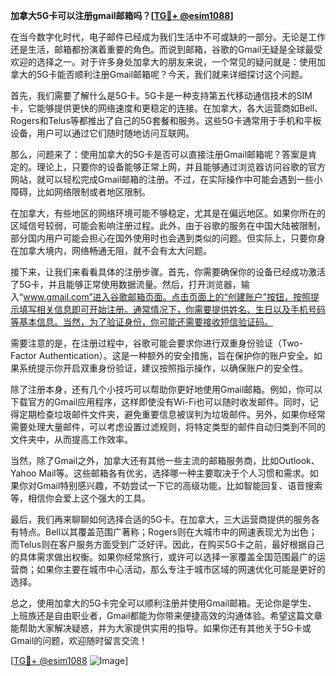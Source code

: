 **加拿大5G卡可以注册gmail邮箱吗？[[TG💪+ @esim1088](https://t.me/s/esim1088)]**

在当今数字化时代，电子邮件已经成为我们生活中不可或缺的一部分。无论是工作还是生活，邮箱都扮演着重要的角色。而说到邮箱，谷歌的Gmail无疑是全球最受欢迎的选择之一。对于许多身处加拿大的朋友来说，一个常见的疑问就是：使用加拿大的5G卡能否顺利注册Gmail邮箱呢？今天，我们就来详细探讨这个问题。

首先，我们需要了解什么是5G卡。5G卡是一种支持第五代移动通信技术的SIM卡，它能够提供更快的网络速度和更稳定的连接。在加拿大，各大运营商如Bell、Rogers和Telus等都推出了自己的5G套餐和服务。这些5G卡通常用于手机和平板设备，用户可以通过它们随时随地访问互联网。

那么，问题来了：使用加拿大的5G卡是否可以直接注册Gmail邮箱呢？答案是肯定的。理论上，只要你的设备能够正常上网，并且能够通过浏览器访问谷歌的官方网站，就可以轻松完成Gmail邮箱的注册。不过，在实际操作中可能会遇到一些小障碍，比如网络限制或者地区限制。

在加拿大，有些地区的网络环境可能不够稳定，尤其是在偏远地区。如果你所在的区域信号较弱，可能会影响注册过程。此外，由于谷歌的服务在中国大陆被限制，部分国内用户可能会担心在国外使用时也会遇到类似的问题。但实际上，只要你身在加拿大境内，网络畅通无阻，就不会有太大问题。

接下来，让我们来看看具体的注册步骤。首先，你需要确保你的设备已经成功激活了5G卡，并且能够正常使用数据流量。然后，打开浏览器，输入“www.gmail.com”进入谷歌邮箱页面。点击页面上的“创建账户”按钮，按照提示填写相关信息即可开始注册。通常情况下，你需要提供姓名、生日以及手机号码等基本信息。当然，为了验证身份，你可能还需要接收短信验证码。

需要注意的是，在注册过程中，谷歌可能会要求你进行双重身份验证（Two-Factor Authentication）。这是一种额外的安全措施，旨在保护你的账户安全。如果系统提示你开启双重身份验证，建议按照指示操作，以确保账户的安全性。

除了注册本身，还有几个小技巧可以帮助你更好地使用Gmail邮箱。例如，你可以下载官方的Gmail应用程序，这样即使没有Wi-Fi也可以随时收发邮件。同时，记得定期检查垃圾邮件文件夹，避免重要信息被误判为垃圾邮件。另外，如果你经常需要处理大量邮件，可以考虑设置过滤规则，将特定类型的邮件自动归类到不同的文件夹中，从而提高工作效率。

当然，除了Gmail之外，加拿大还有其他一些主流的邮箱服务商，比如Outlook、Yahoo Mail等。这些邮箱各有优劣，选择哪一种主要取决于个人习惯和需求。如果你对Gmail特别感兴趣，不妨尝试一下它的高级功能，比如智能回复、语音搜索等，相信你会爱上这个强大的工具。

最后，我们再来聊聊如何选择合适的5G卡。在加拿大，三大运营商提供的服务各有特点。Bell以其覆盖范围广著称；Rogers则在大城市中的网速表现尤为出色；而Telus则在客户服务方面受到广泛好评。因此，在购买5G卡之前，最好根据自己的具体需求做出权衡。如果你经常旅行，或许可以选择一家覆盖全国范围最广的运营商；如果你主要在城市中心活动，那么专注于城市区域的网速优化可能是更好的选择。

总之，使用加拿大的5G卡完全可以顺利注册并使用Gmail邮箱。无论你是学生、上班族还是自由职业者，Gmail都能为你带来便捷高效的沟通体验。希望这篇文章能帮助大家解决疑惑，并为大家提供实用的指导。如果你还有其他关于5G卡或Gmail的问题，欢迎随时留言交流！

[[TG💪+ @esim1088](https://t.me/s/esim1088) ![Image](https://i.postimg.cc/4NQfJmqS/Snipaste-2025-05-13-00-14-12.png)]